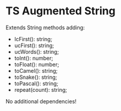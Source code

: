# TS Augmented String

Extends String methods adding:
- lcFirst(): string;
- ucFirst(): string;
- ucWords(): string;
- toInt(): number;
- toFloat(): number;
- toCamel(): string;
- toSnake(): string;
- toPascal(): string;
- repeat(count): string;

No additional dependencies!
